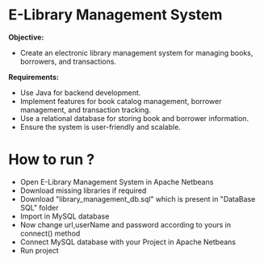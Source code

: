 # E-Library Management System
**Objective:**  
- Create an electronic library management system for managing books, borrowers, and transactions.
  
**Requirements:**
- Use Java for backend development.
- Implement features for book catalog management, borrower management, and transaction tracking.
- Use a relational database for storing book and borrower information.
- Ensure the system is user-friendly and scalable.

# How to run ? 
- Open E-Library Management System in Apache Netbeans
- Download missing libraries if required
- Download "library_management_db.sql" which is present in "DataBase SQL" folder
- Import in MySQL database 
- Now change url,userName and password according to yours in connect() method
- Connect MySQL database with your Project in Apache Netbeans 
- Run project 
